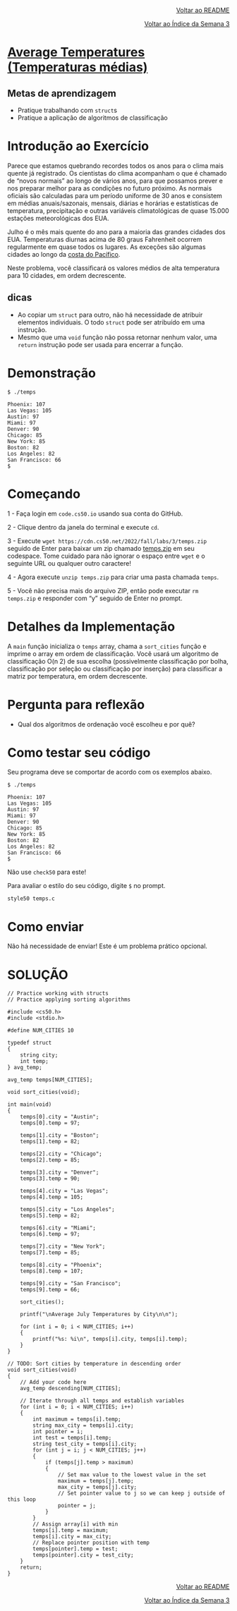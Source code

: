 <p align="right">
   <a href="https://patyfil.github.io/cs50-cc50-harvard/">Voltar ao README</a>
</p>
<p align="right">
   <a href="https://patyfil.github.io/cs50-cc50-harvard/3-Algoritmos.html">Voltar ao Índice da Semana 3</a>
</p>

# [Average Temperatures (Temperaturas médias)](https://cs50.harvard.edu/x/2023/problems/3/temps/)  

## Metas de aprendizagem

* Pratique trabalhando com `struct`s  
* Pratique a aplicação de algoritmos de classificação  

# Introdução ao Exercício  

Parece que estamos quebrando recordes todos os anos para o clima mais quente já registrado. Os cientistas do clima acompanham o que é chamado de “novos normais” ao longo de vários anos, para que possamos prever e nos preparar melhor para as condições no futuro próximo. As normais oficiais são calculadas para um período uniforme de 30 anos e consistem em médias anuais/sazonais, mensais, diárias e horárias e estatísticas de temperatura, precipitação e outras variáveis ​​climatológicas de quase 15.000 estações meteorológicas dos EUA.

Julho é o mês mais quente do ano para a maioria das grandes cidades dos EUA. Temperaturas diurnas acima de 80 graus Fahrenheit ocorrem regularmente em quase todos os lugares. As exceções são algumas cidades ao longo da [costa do Pacífico](https://www.ncei.noaa.gov/products/land-based-station/us-climate-normals).

Neste problema, você classificará os valores médios de alta temperatura para 10 cidades, em ordem decrescente.

## dicas

* Ao copiar um `struct` para outro, não há necessidade de atribuir elementos individuais. O todo `struct` pode ser atribuído em uma instrução.
* Mesmo que uma `void` função não possa retornar nenhum valor, uma `return` instrução pode ser usada para encerrar a função.

# Demonstração  

```
$ ./temps    

Phoenix: 107
Las Vegas: 105
Austin: 97
Miami: 97
Denver: 90
Chicago: 85
New York: 85
Boston: 82
Los Angeles: 82
San Francisco: 66
$       
```

# Começando  

1 - Faça login em `code.cs50.io` usando sua conta do GitHub.  

2 - Clique dentro da janela do terminal e execute `cd`.  

3 - Execute `wget https://cdn.cs50.net/2022/fall/labs/3/temps.zip` seguido de Enter para baixar um zip chamado [temps.zip](https://patyfil.github.io/cs50-cc50-harvard/semana3/temps.zip) em seu codespace. Tome cuidado para não ignorar o espaço entre `wget` e o seguinte URL ou qualquer outro caractere!  

4 - Agora execute `unzip temps.zip` para criar uma pasta chamada `temps`.  

5 - Você não precisa mais do arquivo ZIP, então pode executar `rm temps.zip` e responder com “y” seguido de Enter no prompt.  

# Detalhes da Implementação  

A `main` função inicializa o `temps` array, chama a `sort_cities` função e imprime o array em ordem de classificação. Você usará um algoritmo de classificação O(n 2) de sua escolha (possivelmente classificação por bolha, classificação por seleção ou classificação por inserção) para classificar a matriz por temperatura, em ordem decrescente.

# Pergunta para reflexão  

* Qual dos algoritmos de ordenação você escolheu e por quê?

# Como testar seu código  

Seu programa deve se comportar de acordo com os exemplos abaixo.

```
$ ./temps

Phoenix: 107
Las Vegas: 105
Austin: 97
Miami: 97
Denver: 90
Chicago: 85
New York: 85
Boston: 82
Los Angeles: 82
San Francisco: 66
$ 
```

Não use `check50` para este!

Para avaliar o estilo do seu código, digite `$` no prompt.  

`style50 temps.c`  

# Como enviar  

Não há necessidade de enviar! Este é um problema prático opcional.  

# SOLUÇÃO

```
// Practice working with structs
// Practice applying sorting algorithms

#include <cs50.h>
#include <stdio.h>

#define NUM_CITIES 10

typedef struct
{
    string city;
    int temp;
} avg_temp;

avg_temp temps[NUM_CITIES];

void sort_cities(void);

int main(void)
{
    temps[0].city = "Austin";
    temps[0].temp = 97;

    temps[1].city = "Boston";
    temps[1].temp = 82;

    temps[2].city = "Chicago";
    temps[2].temp = 85;

    temps[3].city = "Denver";
    temps[3].temp = 90;

    temps[4].city = "Las Vegas";
    temps[4].temp = 105;

    temps[5].city = "Los Angeles";
    temps[5].temp = 82;

    temps[6].city = "Miami";
    temps[6].temp = 97;

    temps[7].city = "New York";
    temps[7].temp = 85;

    temps[8].city = "Phoenix";
    temps[8].temp = 107;

    temps[9].city = "San Francisco";
    temps[9].temp = 66;

    sort_cities();

    printf("\nAverage July Temperatures by City\n\n");

    for (int i = 0; i < NUM_CITIES; i++)
    {
        printf("%s: %i\n", temps[i].city, temps[i].temp);
    }
}

// TODO: Sort cities by temperature in descending order
void sort_cities(void)
{
    // Add your code here
    avg_temp descending[NUM_CITIES];

    // Iterate through all temps and establish variables
    for (int i = 0; i < NUM_CITIES; i++)
    {
        int maximum = temps[i].temp;
        string max_city = temps[i].city;
        int pointer = i;
        int test = temps[i].temp;
        string test_city = temps[i].city;
        for (int j = i; j < NUM_CITIES; j++)
        {
            if (temps[j].temp > maximum)
            {
                // Set max value to the lowest value in the set
                maximum = temps[j].temp;
                max_city = temps[j].city;
                // Set pointer value to j so we can keep j outside of this loop
                pointer = j;
            }
        }
        // Assign array[i] with min
        temps[i].temp = maximum;
        temps[i].city = max_city;
        // Replace pointer position with temp
        temps[pointer].temp = test;
        temps[pointer].city = test_city;
    }
    return;
}
```

<p align="right">
   <a href="https://patyfil.github.io/cs50-cc50-harvard/">Voltar ao README</a>
</p>
<p align="right">
   <a href="https://patyfil.github.io/cs50-cc50-harvard/3-Algoritmos.html">Voltar ao Índice da Semana 3</a>
</p>